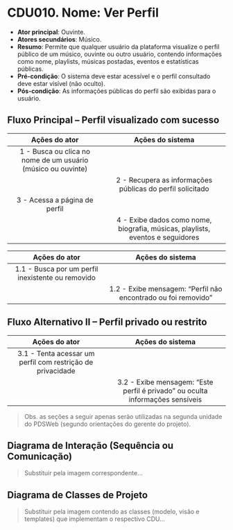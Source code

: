 # CDU010. Nome: Ver Perfil

- **Ator principal**: Ouvinte.
- **Atores secundários**: Músico.
- **Resumo**: Permite que qualquer usuário da plataforma visualize o perfil público de um músico, ouvinte ou outro usuário, contendo informações como nome, playlists, músicas postadas, eventos e estatísticas públicas.
- **Pré-condição**: O sistema deve estar acessível e o perfil consultado deve estar visível (não oculto).
- **Pós-condição**: As informações públicas do perfil são exibidas para o usuário.

## Fluxo Principal – Perfil visualizado com sucesso
| Ações do ator | Ações do sistema |
| :-----------------: | :-----------------: | 
| 1 - Busca ou clica no nome de um usuário (músico ou ouvinte)	| | 
|                                                               | 2 - Recupera as informações públicas do perfil solicitado |
| 3 - Acessa a página de perfil	                                | | 
|                                                               | 4 - Exibe dados como nome, biografia, músicas, playlists, eventos e seguidores |

| Ações do ator | Ações do sistema |
| :-----------------: | :-----------------: | 
| 1.1 - Busca por um perfil inexistente ou removido	| | 
|                                                   | 1.2 - Exibe mensagem: “Perfil não encontrado ou foi removido” |

## Fluxo Alternativo II – Perfil privado ou restrito
| Ações do ator | Ações do sistema |
| :-----------------: | :-----------------: | 
| 3.1 - Tenta acessar um perfil com restrição de privacidade	| | 
|                                                             | 3.2 - Exibe mensagem: “Este perfil é privado” ou oculta informações sensíveis |

> Obs. as seções a seguir apenas serão utilizadas na segunda unidade do PDSWeb (segundo orientações do gerente do projeto).

## Diagrama de Interação (Sequência ou Comunicação)

> Substituir pela imagem correspondente...

## Diagrama de Classes de Projeto

> Substituir pela imagem contendo as classes (modelo, visão e templates) que implementam o respectivo CDU...